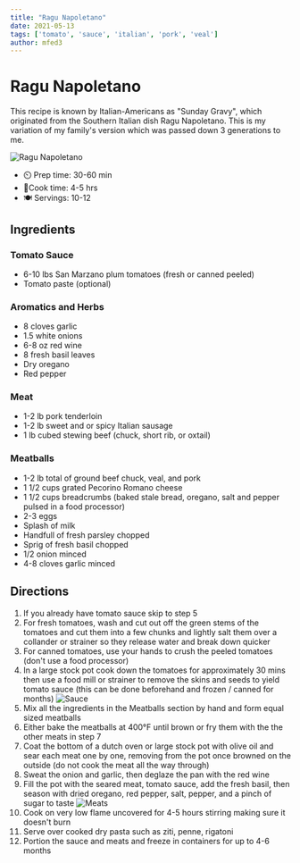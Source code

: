 ```yaml
---
title: "Ragu Napoletano"
date: 2021-05-13
tags: ['tomato', 'sauce', 'italian', 'pork', 'veal']
author: mfed3
---
```


# Ragu Napoletano

This recipe is known by Italian-Americans as "Sunday Gravy", which originated from the Southern Italian dish Ragu Napoletano. This is my variation of my family's version which was passed down 3 generations to me.

![Ragu Napoletano](../static/pix/ragu-napoletano-01.webp)

- ⏲️ Prep time: 30-60 min
- 🍳Cook time: 4-5 hrs
- 🍽️ Servings: 10-12

## Ingredients

### Tomato Sauce
- 6-10 lbs San Marzano plum tomatoes (fresh or canned peeled)
- Tomato paste (optional)

### Aromatics and Herbs
- 8 cloves garlic
- 1.5 white onions
- 6-8 oz red wine
- 8 fresh basil leaves
- Dry oregano
- Red pepper

### Meat
- 1-2 lb pork tenderloin
- 1-2 lb sweet and or spicy Italian sausage
- 1 lb cubed stewing beef (chuck, short rib, or oxtail)

### Meatballs
- 1-2 lb total of ground beef chuck, veal, and pork
- 1 1/2 cups grated Pecorino Romano cheese
- 1 1/2 cups breadcrumbs (baked stale bread, oregano, salt and pepper pulsed in a food processor)
- 2-3 eggs
- Splash of milk
- Handfull of fresh parsley chopped
- Sprig of fresh basil chopped
- 1/2 onion minced
- 4-8 cloves garlic minced

## Directions

1. If you already have tomato sauce skip to step 5
2. For fresh tomatoes, wash and cut out off the green stems of the tomatoes and cut them into a few chunks and lightly salt them over a collander or strainer so they release water and break down quicker
3. For canned tomatoes, use your hands to crush the peeled tomatoes (don't use a food processor)
4. In a large stock pot cook down the tomatoes for approximately 30 mins then use a food mill or strainer to remove the skins and seeds to yield tomato sauce (this can be done beforehand and frozen / canned for months)
![Sauce](../static/pix/ragu-napoletano-02.webp)
5. Mix all the ingredients in the Meatballs section by hand and form equal sized meatballs
6. Either bake the meatballs at 400°F until brown or fry them with the the other meats in step 7
7. Coat the bottom of a dutch oven or large stock pot with olive oil and  sear each meat one by one, removing from the pot once browned on the outside (do not cook the meat all the way through)
8. Sweat the onion and garlic, then deglaze the pan with the red wine
9. Fill the pot with the seared meat, tomato sauce, add the fresh basil, then season with dried oregano, red pepper, salt, pepper, and a pinch of sugar to taste
![Meats](../static/pix/ragu-napoletano-01.webp)
10. Cook on very low flame uncovered for 4-5 hours stirring making sure it doesn't burn
11. Serve over cooked dry pasta such as ziti, penne, rigatoni
12. Portion the sauce and meats and freeze in containers for up to 4-6 months

